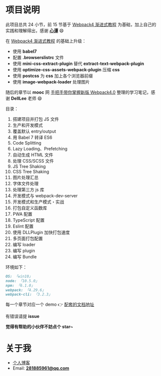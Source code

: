 # 项目说明

此项目总共 24 小节，前 15 节基于 [Webpack4 渐进式教程](https://xin-tan.com/passages/2018-07-29-webpack-demos-introduction/) 为基础，加上自己的实践和理解得出，感谢 **[心谭](https://xin-tan.com/)** 😄

在 [Webpack4 渐进式教程](https://xin-tan.com/passages/2018-07-29-webpack-demos-introduction/) 的基础上升级：

- 使用 **babel7**
- 配置 **.browserslistrc** 文件
- 使用 **mini-css-extract-plugin** 替代 **extract-text-webpack-plugin**
- 使用 **optimize-css-assets-webpack-plugin** 压缩 **css**
- 使用 **postcss** 为 **css** 加上各个浏览器前缀
- 使用 **image-webpack-loader** 处理图片

随后的章节以 **mooc** 网 [手把手带你掌握新版 Webpack4.0](https://coding.imooc.com/class/316.html) 整理的学习笔记，感谢 **DellLee** 老师 😄

目录：

1. 搭建项目并打包 JS 文件
2. 生产和开发模式
3. 覆盖默认 entry/output
4. 用 Babel 7 转译 ES6
5. Code Splitting
6. Lazy Loading、Prefetching
7. 自动生成 HTML 文件
8. 处理 CSS/SCSS 文件
9. JS Tree Shaking
10. CSS Tree Shaking
11. 图片处理汇总
12. 字体文件处理
13. 处理第三方 js 库
14. 开发模式与 webpack-dev-server
15. 开发模式和生产模式・实战
16. 打包自定义函数库
17. PWA 配置
18. TypeScript 配置
19. Eslint 配置
20. 使用 DLLPlugin 加快打包速度
21. 多页面打包配置
22. 编写 loader
23. 编写 plugin
24. 编写 Bundle

环境如下：

```md
OS: 「win10」
node: 「10.5.0」
npm: 「6.1.0」
webpack: 「4.29.6」
webpack-cli: 「3.2.3」
```

每一个章节对应一个 demo 👉 [配套的文档地址](https://itxiaohao.github.io/passages/webpack4-learn-introduction/)

有错误请提 **issue**

**觉得有帮助的小伙伴不妨点个 star~**

# 关于我

- [个人博客](https://itxiaohao.github.io/)
- Email: **281885961@qq.com**
